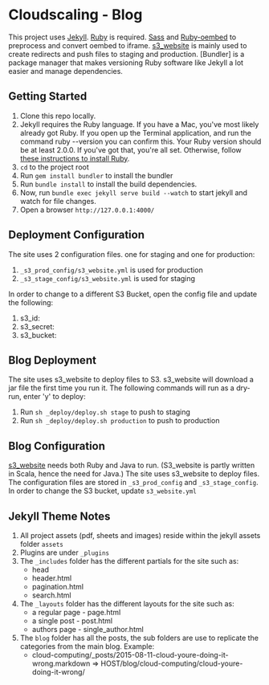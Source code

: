 Cloudscaling - Blog
========

This project uses [Jekyll](http://jekyllrb.com/docs/installation/). [Ruby](https://www.ruby-lang.org/en/downloads/) is required. [Sass](http://sass-lang.com) and [Ruby-oembed](https://github.com/judofyr/ruby-oembed) to preprocess and convert oembed to iframe. [s3_website](https://github.com/laurilehmijoki/s3_website) is mainly used to create redirects and push files to staging and production. [Bundler] is a package manager that makes versioning Ruby software like Jekyll a lot easier and manage dependencies.

Getting Started
---------------

1. Clone this repo locally.
2. Jekyll requires the Ruby language. If you have a Mac, you've most likely already got Ruby. If you open up the Terminal application, and run the command ruby --version you can confirm this. Your Ruby version should be at least 2.0.0. If you've got that, you're all set. Otherwise, follow [these instructions to install Ruby](https://www.ruby-lang.org/en/downloads/).
3. `cd` to the project root
4. Run `gem install bundler` to install the bundler
5. Run `bundle install` to install the build dependencies.
6. Now, run `bundle exec jekyll serve build --watch` to start jekyll and watch for file changes.
7. Open a browser `http://127.0.0.1:4000/`


Deployment Configuration
---------------
The site uses 2 configuration files. one for staging and one for production:

1. `_s3_prod_config/s3_website.yml` is used for production
2. `_s3_stage_config/s3_website.yml` is used for staging

In order to change to a different S3 Bucket, open the config file and update the following:

1. s3_id: <Enter S3 ID here>
2. s3_secret: <Enter S3 Secret here>
3. s3_bucket: <Enter S3 bucket here>

Blog Deployment
---------------
The site uses s3_website to deploy files to S3.
s3_website will download a jar file the first time you run it.
The following commands will run as a dry-run, enter 'y' to deploy:

1. Run `sh _deploy/deploy.sh stage` to push to staging
2. Run `sh _deploy/deploy.sh production` to push to production

Blog Configuration
---------------
[s3_website](https://github.com/laurilehmijoki/s3_website) needs both Ruby and Java to run. (S3_website is partly written in Scala, hence the need for Java.) The site uses s3_website to deploy files.
The configuration files are stored in `_s3_prod_config` and `_s3_stage_config`. 
In order to change the S3 bucket, update `s3_website.yml` 

Jekyll Theme Notes
---------------

1. All project assets (pdf, sheets and images) reside within the jekyll assets folder `assets`
2. Plugins are under `_plugins`
3. The `_includes` folder has the different partials for the site such as:
    - head
    - header.html
    - pagination.html
    - search.html
4. The `_layouts` folder has the different layouts for the site such as:
    - a regular page - page.html
    - a single post - post.html
    - authors page - single_author.html
5. The `blog` folder has all the posts, the sub folders are use to replicate the categories from the main blog. Example: 
    - cloud-computing/_posts/2015-08-11-cloud-youre-doing-it-wrong.markdown => HOST/blog/cloud-computing/cloud-youre-doing-it-wrong/